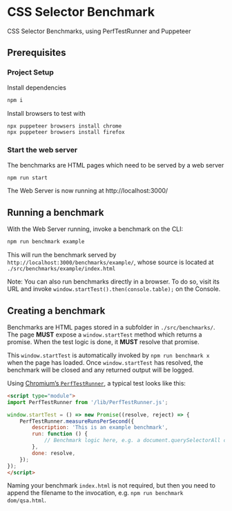 # CSS Selector Benchmark

CSS Selector Benchmarks, using PerfTestRunner and Puppeteer

## Prerequisites

### Project Setup

Install dependencies

```bash
npm i
```

Install browsers to test with

```bash
npx puppeteer browsers install chrome
npx puppeteer browsers install firefox
```

### Start the web server

The benchmarks are HTML pages which need to be served by a web server

```bash
npm run start
```

The Web Server is now running at http://localhost:3000/

## Running a benchmark

With the Web Server running, invoke a benchmark on the CLI:

```bash
npm run benchmark example
```

This will run the benchmark served by `http://localhost:3000/benchmarks/example/`, whose source is located at `./src/benchmarks/example/index.html`

Note: You can also run benchmarks directly in a browser. To do so, visit its URL and invoke `window.startTest().then(console.table);` on the Console.

## Creating a benchmark

Benchmarks are HTML pages stored in a subfolder in `./src/benchmarks/`. The page **MUST** expose a `window.startTest` method which returns a promise. When the test logic is done, it **MUST** resolve that promise.

This `window.startTest` is automatically invoked by `npm run benchmark x` when the page has loaded. Once `window.startTest` has resolved, the benchmark will be closed and any returned output will be logged.

Using [Chromium’s `PerfTestRunner`](https://chromium.googlesource.com/chromium/src/+/refs/heads/main/third_party/blink/perf_tests/resources/runner.js), a typical test looks like this:

```html
<script type="module">
import PerfTestRunner from '/lib/PerfTestRunner.js';

window.startTest = () => new Promise((resolve, reject) => {
	PerfTestRunner.measureRunsPerSecond({
		description: 'This is an example benchmark',
		run: function () {
			// Benchmark logic here, e.g. a document.querySelectorAll call in a loop
		},
		done: resolve,
	});
});
</script>
```

Naming your benchmark `index.html` is not required, but then you need to append the filename to the invocation, e.g. `npm run benchmark dom/qsa.html`.
